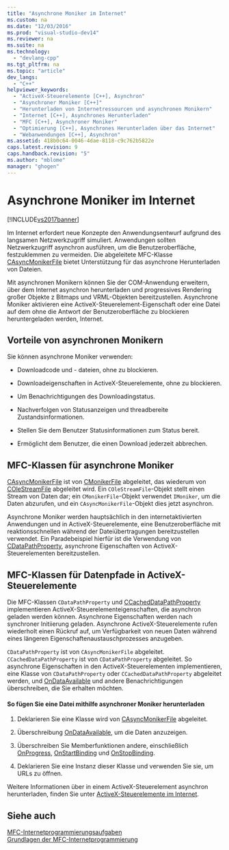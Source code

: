 ```yaml
---
title: "Asynchrone Moniker im Internet"
ms.custom: na
ms.date: "12/03/2016"
ms.prod: "visual-studio-dev14"
ms.reviewer: na
ms.suite: na
ms.technology: 
  - "devlang-cpp"
ms.tgt_pltfrm: na
ms.topic: "article"
dev_langs: 
  - "C++"
helpviewer_keywords: 
  - "ActiveX-Steuerelemente [C++], Asynchron"
  - "Asynchroner Moniker [C++]"
  - "Herunterladen von Internetressourcen und asynchronen Monikern"
  - "Internet [C++], Asynchrones Herunterladen"
  - "MFC [C++], Asynchroner Moniker"
  - "Optimierung [C++], Asynchrones Herunterladen über das Internet"
  - "Webanwendungen [C++], Asynchron"
ms.assetid: 418b0c64-0046-4dae-8118-c9c762b5822e
caps.latest.revision: 9
caps.handback.revision: "5"
ms.author: "mblome"
manager: "ghogen"
---
```

# Asynchrone Moniker im Internet
[!INCLUDE[vs2017banner](../assembler/inline/includes/vs2017banner.md)]

Im Internet erfordert neue Konzepte den Anwendungsentwurf aufgrund des langsamen Netzwerkzugriff simuliert.  Anwendungen sollten Netzwerkzugriff asynchron ausführen, um die Benutzeroberfläche, festzuklemmen zu vermeiden.  Die abgeleitete MFC\-Klasse [CAsyncMonikerFile](../mfc/reference/casyncmonikerfile-class.md) bietet Unterstützung für das asynchrone Herunterladen von Dateien.  
  
 Mit asynchronen Monikern können Sie der COM\-Anwendung erweitern, über dem Internet asynchron herunterladen und progressives Rendering großer Objekte z Bitmaps und VRML\-Objekten bereitzustellen.  Asynchrone Moniker aktivieren eine ActiveX\-Steuerelement\-Eigenschaft oder eine Datei auf dem ohne die Antwort der Benutzeroberfläche zu blockieren heruntergeladen werden, Internet.  
  
## Vorteile von asynchronen Monikern  
 Sie können asynchrone Moniker verwenden:  
  
-   Downloadcode und \- dateien, ohne zu blockieren.  
  
-   Downloadeigenschaften in ActiveX\-Steuerelemente, ohne zu blockieren.  
  
-   Um Benachrichtigungen des Downloadingstatus.  
  
-   Nachverfolgen von Statusanzeigen und threadbereite Zustandsinformationen.  
  
-   Stellen Sie dem Benutzer Statusinformationen zum Status bereit.  
  
-   Ermöglicht dem Benutzer, die einen Download jederzeit abbrechen.  
  
## MFC\-Klassen für asynchrone Moniker  
 [CAsyncMonikerFile](../mfc/reference/casyncmonikerfile-class.md) ist von [CMonikerFile](../mfc/reference/cmonikerfile-class.md) abgeleitet, das wiederum von [COleStreamFile](../mfc/reference/colestreamfile-class.md) abgeleitet wird.  Ein `COleStreamFile`\-Objekt stellt einen Stream von Daten dar; ein `CMonikerFile`\-Objekt verwendet `IMoniker`, um die Daten abzurufen, und ein `CAsyncMonikerFile`\-Objekt dies jetzt asynchron.  
  
 Asynchrone Moniker werden hauptsächlich in den internetaktivierten Anwendungen und in ActiveX\-Steuerelemente, eine Benutzeroberfläche mit reaktionsschnellen während der Dateiübertragungen bereitzustellen verwendet.  Ein Paradebeispiel hierfür ist die Verwendung von [CDataPathProperty](../mfc/reference/cdatapathproperty-class.md), asynchrone Eigenschaften von ActiveX\-Steuerelementen bereitzustellen.  
  
## MFC\-Klassen für Datenpfade in ActiveX\-Steuerelemente  
 Die MFC\-Klassen `CDataPathProperty` und [CCachedDataPathProperty](../mfc/reference/ccacheddatapathproperty-class.md) implementieren ActiveX\-Steuerelementeigenschaften, die asynchron geladen werden können.  Asynchrone Eigenschaften werden nach synchroner Initiierung geladen.  Asynchrone ActiveX\-Steuerelemente rufen wiederholt einen Rückruf auf, um Verfügbarkeit von neuen Daten während eines längeren Eigenschaftenaustauschprozesses anzugeben.  
  
 `CDataPathProperty` ist von `CAsyncMonikerFile` abgeleitet.  `CCachedDataPathProperty` ist von `CDataPathProperty` abgeleitet.  So asynchrone Eigenschaften in den ActiveX\-Steuerelementen implementieren, eine Klasse von `CDataPathProperty` oder `CCachedDataPathProperty` abgeleitet werden, und [OnDataAvailable](../Topic/CAsyncMonikerFile::OnDataAvailable.md) und andere Benachrichtigungen überschreiben, die Sie erhalten möchten.  
  
#### So fügen Sie eine Datei mithilfe asynchroner Moniker herunterladen  
  
1.  Deklarieren Sie eine Klasse wird von [CAsyncMonikerFile](../mfc/reference/casyncmonikerfile-class.md) abgeleitet.  
  
2.  Überschreibung [OnDataAvailable](../Topic/CAsyncMonikerFile::OnDataAvailable.md), um die Daten anzuzeigen.  
  
3.  Überschreiben Sie Memberfunktionen andere, einschließlich [OnProgress](../Topic/CAsyncMonikerFile::OnProgress.md), [OnStartBinding](../Topic/CAsyncMonikerFile::OnStartBinding.md) und [OnStopBinding](../Topic/CAsyncMonikerFile::OnStopBinding.md).  
  
4.  Deklarieren Sie eine Instanz dieser Klasse und verwenden Sie sie, um URLs zu öffnen.  
  
 Weitere Informationen über in einem ActiveX\-Steuerelement asynchron herunterladen, finden Sie unter [ActiveX\-Steuerelemente im Internet](../mfc/activex-controls-on-the-internet.md).  
  
## Siehe auch  
 [MFC\-Internetprogrammierungsaufgaben](../mfc/mfc-internet-programming-tasks.md)   
 [Grundlagen der MFC\-Internetprogrammierung](../mfc/mfc-internet-programming-basics.md)